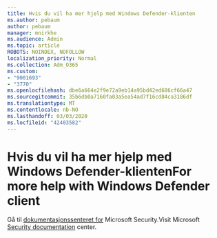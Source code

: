 ```yaml
---
title: Hvis du vil ha mer hjelp med Windows Defender-klienten
ms.author: pebaum
author: pebaum
manager: mnirkhe
ms.audience: Admin
ms.topic: article
ROBOTS: NOINDEX, NOFOLLOW
localization_priority: Normal
ms.collection: Adm_O365
ms.custom:
- "9001693"
- "3770"
ms.openlocfilehash: dbe6a664e2f9e72a9eb14a95bd42ed686cf66a47
ms.sourcegitcommit: 35b6db0a7160fa03a5ea54ad7f16cd84ca3186df
ms.translationtype: MT
ms.contentlocale: nb-NO
ms.lasthandoff: 03/03/2020
ms.locfileid: "42403582"
---
```

# <a name="for-more-help-with-windows-defender-client"></a><span data-ttu-id="c6036-102">Hvis du vil ha mer hjelp med Windows Defender-klienten</span><span class="sxs-lookup"><span data-stu-id="c6036-102">For more help with Windows Defender client</span></span>

<span data-ttu-id="c6036-103">Gå til [dokumentasjonssenteret for](https://docs.microsoft.com/security/#pivot=products&panel=products1) Microsoft Security.</span><span class="sxs-lookup"><span data-stu-id="c6036-103">Visit Microsoft [Security documentation](https://docs.microsoft.com/security/#pivot=products&panel=products1) center.</span></span>